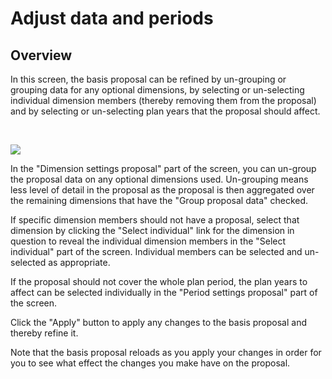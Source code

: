 # Adjust data and periods
## Overview

In this screen, the basis proposal can be refined by un-grouping or grouping data for any optional dimensions, by selecting or un-selecting individual dimension members (thereby removing them from the proposal) and by selecting or un-selecting plan years that the proposal should affect.

<br/>

![](https://profitbasedocs.blob.core.windows.net/plannerimages/driver-based-proposal-adjust-data-and-periods.JPG)

In the "Dimension settings proposal" part of the screen, you can un-group the proposal data on any optional dimensions used. Un-grouping means less level of detail in the proposal as the proposal is then aggregated over the remaining dimensions that have the "Group proposal data" checked.

If specific dimension members should not have a proposal, select that dimension by clicking the "Select individual" link for the dimension in question to reveal the individual dimension members in the "Select individual" part of the screen. Individual members can be selected and un-selected as appropriate.

If the proposal should not cover the whole plan period, the plan years to affect can be selected individually in the "Period settings proposal" part of the screen.

Click the "Apply" button to apply any changes to the basis proposal and thereby refine it.

Note that the basis proposal reloads as you apply your changes in order for you to see what effect the changes you make have on the proposal.